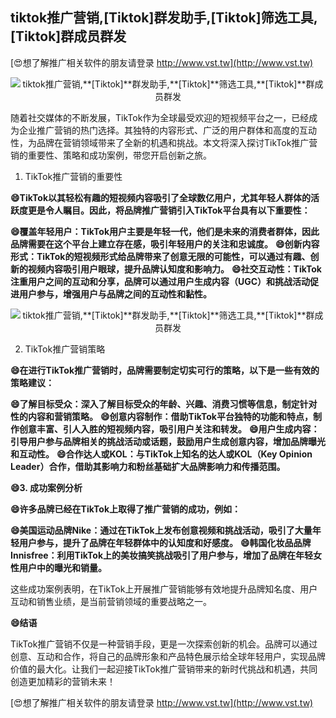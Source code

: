 ## **tiktok推广营销,**[Tiktok]**群发助手,**[Tiktok]**筛选工具,**[Tiktok]**群成员群发**

[😍想了解推广相关软件的朋友请登录 http://www.vst.tw](http://www.vst.tw)

 <center><img src="https://vst.tw/MP4/tuiguang/png/2.png" alt="tiktok推广营销,**[Tiktok]**群发助手,**[Tiktok]**筛选工具,**[Tiktok]**群成员群发"></center>

随着社交媒体的不断发展，TikTok作为全球最受欢迎的短视频平台之一，已经成为企业推广营销的热门选择。其独特的内容形式、广泛的用户群体和高度的互动性，为品牌在营销领域带来了全新的机遇和挑战。本文将深入探讨TikTok推广营销的重要性、策略和成功案例，带您开启创新之旅。

1. TikTok推广营销的重要性

**😄TikTok以其轻松有趣的短视频内容吸引了全球数亿用户，尤其年轻人群体的活跃度更是令人瞩目。因此，将品牌推广营销引入TikTok平台具有以下重要性：**

**😄覆盖年轻用户：TikTok用户主要是年轻一代，他们是未来的消费者群体，因此品牌需要在这个平台上建立存在感，吸引年轻用户的关注和忠诚度。**
**😄创新内容形式：TikTok的短视频形式给品牌带来了创意无限的可能性，可以通过有趣、创新的视频内容吸引用户眼球，提升品牌认知度和影响力。**
**😄社交互动性：TikTok注重用户之间的互动和分享，品牌可以通过用户生成内容（UGC）和挑战活动促进用户参与，增强用户与品牌之间的互动性和黏性。**

 <center><img src="https://vst.tw/MP4/tuiguang/png/2.png" alt="tiktok推广营销,**[Tiktok]**群发助手,**[Tiktok]**筛选工具,**[Tiktok]**群成员群发"></center>

2. TikTok推广营销策略

**😄在进行TikTok推广营销时，品牌需要制定切实可行的策略，以下是一些有效的策略建议：**

**😄了解目标受众：深入了解目标受众的年龄、兴趣、消费习惯等信息，制定针对性的内容和营销策略。**
**😄创意内容制作：借助TikTok平台独特的功能和特点，制作创意丰富、引人入胜的短视频内容，吸引用户关注和转发。**
**😄用户生成内容：引导用户参与品牌相关的挑战活动或话题，鼓励用户生成创意内容，增加品牌曝光和互动性。**
**😄合作达人或KOL：与TikTok上知名的达人或KOL（Key Opinion Leader）合作，借助其影响力和粉丝基础扩大品牌影响力和传播范围。**

**😄3. 成功案例分析**

**😄许多品牌已经在TikTok上取得了推广营销的成功，例如：**

**😄美国运动品牌Nike：通过在TikTok上发布创意视频和挑战活动，吸引了大量年轻用户参与，提升了品牌在年轻群体中的认知度和好感度。**
**😄韩国化妆品品牌Innisfree：利用TikTok上的美妆搞笑挑战吸引了用户参与，增加了品牌在年轻女性用户中的曝光和销量。**

这些成功案例表明，在TikTok上开展推广营销能够有效地提升品牌知名度、用户互动和销售业绩，是当前营销领域的重要战略之一。

**😄结语**

TikTok推广营销不仅是一种营销手段，更是一次探索创新的机会。品牌可以通过创意、互动和合作，将自己的品牌形象和产品特色展示给全球年轻用户，实现品牌价值的最大化。让我们一起迎接TikTok推广营销带来的新时代挑战和机遇，共同创造更加精彩的营销未来！

[😍想了解推广相关软件的朋友请登录 http://www.vst.tw](http://www.vst.tw)



